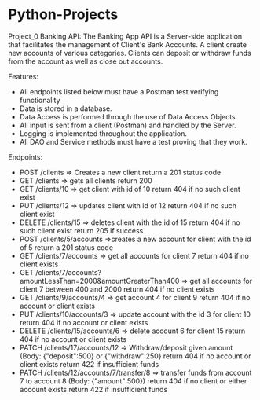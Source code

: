 # Python-Projects

Project_0 Banking API: The Banking App API is a Server-side application that facilitates the management of Client's Bank Accounts. 
A client create new accounts of various categories. Clients can deposit or withdraw funds from the account as well as close out accounts.

Features: 
- All endpoints listed below must have a Postman test verifying functionality
- Data is stored in a database.
- Data Access is performed through the use of Data Access Objects.
- All input is sent from a client (Postman) and handled by the Server.
- Logging is implemented throughout the application.
- All DAO and Service methods must have a test proving that they work.

Endpoints:
- POST /clients => Creates a new client return a 201 status code
- GET /clients => gets all clients return 200
- GET /clients/10 => get client with id of 10 return 404 if no such client exist
- PUT /clients/12 => updates client with id of 12 return 404 if no such client exist
- DELETE /clients/15 => deletes client with the id of 15 return 404 if no such client exist return 205 if success
- POST /clients/5/accounts =>creates a new account for client with the id of 5 return a 201 status code
- GET /clients/7/accounts => get all accounts for client 7 return 404 if no client exists
- GET /clients/7/accounts?amountLessThan=2000&amountGreaterThan400 => get all accounts for client 7 between 400 and 2000 return 404 if no client exists
- GET /clients/9/accounts/4 => get account 4 for client 9 return 404 if no account or client exists
- PUT /clients/10/accounts/3 => update account with the id 3 for client 10 return 404 if no account or client exists
- DELETE /clients/15/accounts/6 => delete account 6 for client 15 return 404 if no account or client exists
- PATCH /clients/17/accounts/12 => Withdraw/deposit given amount (Body: {"deposit":500} or {"withdraw":250} return 404 if no account or client exists return 422 if insufficient funds
- PATCH /clients/12/accounts/7/transfer/8 => transfer funds from account 7 to account 8 (Body: {"amount":500}) return 404 if no client or either account exists return 422 if insufficient funds
